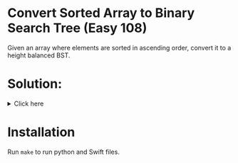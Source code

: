 # Convert Sorted Array to Binary Search Tree (Easy 108)
Given an array where elements are sorted in ascending order, convert it to a
height balanced BST.

# Solution:

<details><summary>Click here</summary>  
Recursively create nodes like so - find a mid element within array bounds,
create a node. Its left child will be recursively found mid of left part of
array, its right child will be mid of right part of array. O(n) time, O(1)
space.

<br></br>

</details>

# Installation
Run `make` to run python and Swift files.
